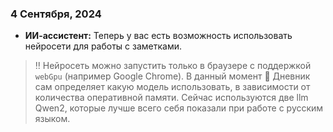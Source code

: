 ### 4 Сентября, 2024

- **ИИ-ассистент:** Теперь у вас есть возможность использовать нейросети для работы с заметками.

> ‼️ Нейросеть можно запустить только в браузере с поддержкой `webGpu` (например Google Chrome). В данный момент 📕 Дневник сам определяет какую модель использовать, в зависимости от количества оперативной памяти. Сейчас используются две llm Qwen2, которые лучше всего себя показали при работе с русским языком.
